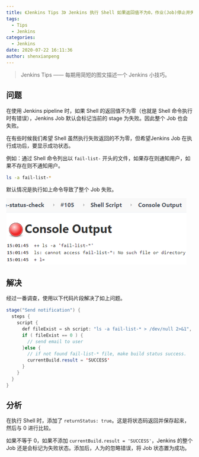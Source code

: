 ```yaml
---
title: 《Jenkins Tips 3》 Jenkins 执行 Shell 如果返回值不为0，作业(Job)停止并失败怎么办？
tags:
  - Tips
  - Jenkins
categories:
  - Jenkins
date: 2020-07-22 16:11:36
author: shenxianpeng
---
```


> Jenkins Tips —— 每期用简短的图文描述一个 Jenkins 小技巧。

## 问题

在使用 Jenkins pipeline 时，如果 Shell 的返回值不为零（也就是 Shell 命令执行时有错误），Jenkins Job 默认会标记当前的 stage 为失败。因此整个 Job 也会失败。

在有些时候我们希望 Shell 虽然执行失败返回的不为零，但希望Jenkins Job 在执行成功后，要显示成功状态。

<!-- more -->

例如：通过 Shell 命令列出以 `fail-list-` 开头的文件，如果存在则通知用户，如果不存在则不通知用户。

```bash
ls -a fail-list-*
```

默认情况是执行如上命令导致了整个 Job 失败。

![失败 log](jenkins-tips-3/error.png)

## 解决

经过一番调查，使用以下代码片段解决了如上问题。

```java
stage("Send notification") {
  steps {
    script {
      def fileExist = sh script: "ls -a fail-list-* > /dev/null 2>&1", returnStatus: true
      if ( fileExist == 0 ) {
        // send email to user
      }else {
        // if not found fail-list-* file, make build status success.
        currentBuild.result = 'SUCCESS'
      }
    }
  }
}
```

## 分析

在执行 Shell 时，添加了 `returnStatus: true`。这是将状态码返回并保存起来，然后与 0 进行比较。

如果不等于 0，如果不添加 `currentBuild.result = 'SUCCESS'`，Jenkins 的整个 Job 还是会标记为失败状态。添加后，人为的忽略错误，将 Job 状态置为成功。